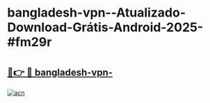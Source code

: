 # bangladesh-vpn--Atualizado-Download-Grátis-Android-2025-#fm29r

# <h2><a href="https://ainizakaria.my?title=bangladesh-vpn-&ref=24M">🔗👉 🔴 bangladesh-vpn-</a></h2>

[![acn](https://github.com/user-attachments/assets/0f9c940e-d8b0-45ae-aac7-cd30a18b3e1c)](https://ainizakaria.my?title=bangladesh-vpn-&ref=24M)

